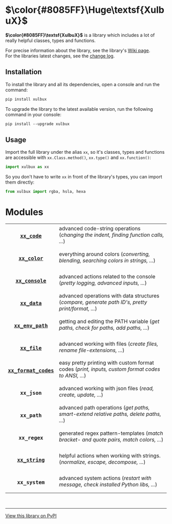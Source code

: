 # **$\color{#8085FF}\Huge\textsf{XulbuX}$**

**$\color{#8085FF}\textsf{XulbuX}$** is a library which includes a lot of really helpful classes, types and functions.

For precise information about the library, see the library's [Wiki page](https://github.com/XulbuX/PythonLibraryXulbuX/wiki).<br>
For the libraries latest changes, see the [change log](https://github.com/XulbuX/PythonLibraryXulbuX/blob/main/CHANGELOG.md).


## Installation

To install the library and all its dependencies, open a console and run the command:
```prolog
pip install xulbux
```

To upgrade the library to the latest available version, run the following command in your console:
```prolog
pip install --upgrade xulbux
```


## Usage

Import the full library under the alias `xx`, so it's classes, types and functions are accessible with `xx.Class.method()`, `xx.type()` and `xx.function()`:
```python
import xulbux as xx
```
So you don't have to write `xx` in front of the library's types, you can import them directly:
```python
from xulbux import rgba, hsla, hexa
```


# Modules

| | |
| :--------------------------------------------------------------------------------------------------: | :------------------------------------------------------------------------------------------------- |
| <h3>[`xx_code`](https://github.com/XulbuX/PythonLibraryXulbuX/wiki/xx_code)</h3>                 | advanced code-string operations (*changing the indent, finding function calls, ...*)               |
| <h3>[`xx_color`](https://github.com/XulbuX/PythonLibraryXulbuX/wiki/xx_color)</h3>               | everything around colors (*converting, blending, searching colors in strings, ...*)                |
| <h3>[`xx_console`](https://github.com/XulbuX/PythonLibraryXulbuX/wiki/xx_console)</h3>           | advanced actions related to the console (*pretty logging, advanced inputs, ...*)                   |
| <h3>[`xx_data`](https://github.com/XulbuX/PythonLibraryXulbuX/wiki/xx_data)</h3>                 | advanced operations with data structures (*compare, generate path ID's, pretty print/format, ...*) |
| <h3>[`xx_env_path`](https://github.com/XulbuX/PythonLibraryXulbuX/wiki/xx_env_path)</h3>         | getting and editing the PATH variable (*get paths, check for paths, add paths, ...*)               |
| <h3>[`xx_file`](https://github.com/XulbuX/PythonLibraryXulbuX/wiki/xx_file)</h3>                 | advanced working with files (*create files, rename file-extensions, ...*)                          |
| <h3>[`xx_format_codes`](https://github.com/XulbuX/PythonLibraryXulbuX/wiki/xx_format_codes)</h3> | easy pretty printing with custom format codes (*print, inputs, custom format codes to ANSI, ...*)  |
| <h3>`xx_json`</h3>                                                                                   | advanced working with json files (*read, create, update, ...*)                                     |
| <h3>`xx_path`</h3>                                                                                   | advanced path operations (*get paths, smart-extend relative paths, delete paths, ...*)             |
| <h3>`xx_regex`</h3>                                                                                  | generated regex pattern-templates (*match bracket- and quote pairs, match colors, ...*)            |
| <h3>[`xx_string`](https://github.com/XulbuX/PythonLibraryXulbuX/wiki/xx_string)</h3>             | helpful actions when working with strings. (*normalize, escape, decompose, ...*)                   |
| <h3>`xx_system`</h3>                                                                                 | advanced system actions (*restart with message, check installed Python libs, ...*)                 |


<br>

--------------------------------------------------------------
[View this library on PyPI](https://pypi.org/project/XulbuX/)
